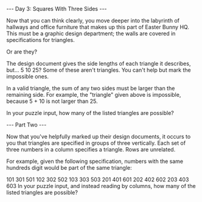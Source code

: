 --- Day 3: Squares With Three Sides ---

Now that you can think clearly, you move deeper into the labyrinth of hallways and office furniture that makes up 
this part of Easter Bunny HQ. This must be a graphic design department; the walls are covered in specifications 
for triangles.

Or are they?

The design document gives the side lengths of each triangle it describes, but... 5 10 25? Some of these aren't 
triangles. You can't help but mark the impossible ones.

In a valid triangle, the sum of any two sides must be larger than the remaining side. For example, the "triangle" 
given above is impossible, because 5 + 10 is not larger than 25.

In your puzzle input, how many of the listed triangles are possible?



--- Part Two ---

Now that you've helpfully marked up their design documents, it occurs to you that triangles are specified in 
groups of three vertically. Each set of three numbers in a column specifies a triangle. Rows are unrelated.

For example, given the following specification, numbers with the same hundreds digit would be part of the same 
triangle:

101 301 501
102 302 502
103 303 503
201 401 601
202 402 602
203 403 603
In your puzzle input, and instead reading by columns, how many of the listed triangles are possible?